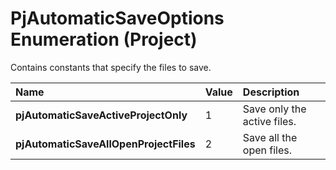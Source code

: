 
# PjAutomaticSaveOptions Enumeration (Project)

Contains constants that specify the files to save.



|**Name**|**Value**|**Description**|
|:-----|:-----|:-----|
| **pjAutomaticSaveActiveProjectOnly**|1|Save only the active files.|
| **pjAutomaticSaveAllOpenProjectFiles**|2|Save all the open files.|

